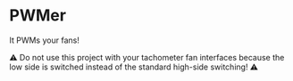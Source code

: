 # PWMer
It PWMs your fans!

:warning: Do not use this project with your tachometer fan interfaces because
the low side is switched instead of the standard high-side switching! :warning:
